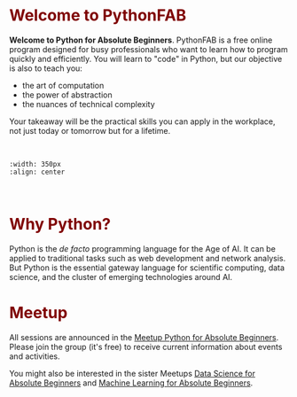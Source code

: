 # <font color ="maroon"> Welcome to PythonFAB</font>

**Welcome to Python for Absolute Beginners**. PythonFAB is a free online program designed for busy professionals who want to learn how to program quickly and efficiently. You will learn to "code" in Python, but our objective is also to teach you: 

- the art of computation 
- the power of abstraction
- the nuances of technical complexity

Your takeaway will be the practical skills you can apply in the workplace, not just today or tomorrow but for a lifetime.

&nbsp;
&nbsp;



```{image} /images/davincipython.jpg
:width: 350px
:align: center

```
&nbsp;
&nbsp;



# <font color = "maroon"> Why Python? </font>

Python is the *de facto* programming language for the Age of AI. It can be applied to traditional tasks such as web development and network analysis. But Python is the essential gateway language for scientific computing, data science, and the cluster of emerging technologies around AI.


# <font color = "maroon"> Meetup </font>

All sessions are announced in the [Meetup Python for Absolute Beginners](https://www.meetup.com/python-for-absolute-beginners/). Please join the group (it's free) to receive current information about events and activities.

You might also be interested in the sister Meetups [Data Science for Absolute Beginners](https://www.meetup.com/datascience-for-absolute-beginners/) and [Machine Learning for Absolute Beginners](https://www.meetup.com/mlearnfab/).


